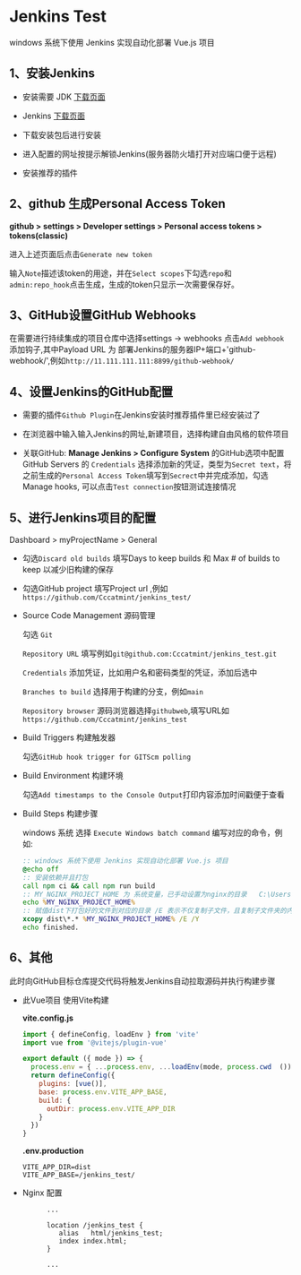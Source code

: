 # Jenkins Test

windows 系统下使用 Jenkins 实现自动化部署 Vue.js 项目

## 1、安装Jenkins

- 安装需要 JDK [下载页面](https://www.oracle.com/java/technologies/downloads/#java11-windows)

- Jenkins [下载页面](https://www.jenkins.io/download/)

- 下载安装包后进行安装

- 进入配置的网址按提示解锁Jenkins(服务器防火墙打开对应端口便于远程)

- 安装推荐的插件

## 2、github 生成Personal Access Token

**github > settings > Developer settings > Personal access tokens > tokens(classic)**

进入上述页面后点击`Generate new token`

输入`Note`描述该token的用途，并在`Select scopes`下勾选`repo`和`admin:repo_hook`点击生成，生成的token只显示一次需要保存好。

## 3、GitHub设置GitHub Webhooks

在需要进行持续集成的项目仓库中选择settings -> webhooks 点击`Add webhook`添加钩子,其中Payload URL 为 部署Jenkins的服务器IP+端口+'github-webhook/',例如`http://11.111.111.111:8899/github-webhook/`


## 4、设置Jenkins的GitHub配置

- 需要的插件`Github Plugin`在Jenkins安装时推荐插件里已经安装过了

- 在浏览器中输入输入Jenkins的网址,新建项目，选择构建自由风格的软件项目

- 关联GitHub: 
    **Manage Jenkins > Configure System** 的GitHub选项中配置GitHub Servers 的 `Credentials` 选择添加新的凭证，类型为`Secret text`，将之前生成的`Personal Access Token`填写到`Secrect`中并完成添加，勾选Manage hooks, 可以点击`Test connection`按钮测试连接情况


## 5、进行Jenkins项目的配置

Dashboard > myProjectName > General

- 勾选`Discard old builds` 填写Days to keep builds 和 Max # of builds to keep 以减少旧构建的保存

- 勾选GitHub project 填写Project url ,例如`https://github.com/Cccatmint/jenkins_test/`

- Source Code Management 源码管理
  
  勾选 `Git`

  `Repository URL` 填写例如`git@github.com:Cccatmint/jenkins_test.git`

  `Credentials` 添加凭证，比如用户名和密码类型的凭证，添加后选中

  `Branches to build` 选择用于构建的分支，例如`main`

  `Repository browser` 源码浏览器选择`githubweb`,填写URL如`https://github.com/Cccatmint/jenkins_test`

- Build Triggers 构建触发器
  
  勾选`GitHub hook trigger for GITScm polling`

- Build Environment 构建环境
  
  勾选`Add timestamps to the Console Output`打印内容添加时间戳便于查看


- Build Steps 构建步骤
  
  windows 系统 选择 `Execute Windows batch command` 编写对应的命令，例如:

    ```bat
    :: windows 系统下使用 Jenkins 实现自动化部署 Vue.js 项目
    @echo off
    :: 安装依赖并且打包
    call npm ci && call npm run build
    :: MY_NGINX_PROJECT_HOME 为 系统变量，已手动设置为nginx的目录   C:\Users\Administrator\Desktop\nginx-1.23.2\html\jenkins_test
    echo %MY_NGINX_PROJECT_HOME%
    :: 赋值dist下打包好的文件到对应的目录 /E 表示不仅复制子文件，且复制子文件夹的内容 /Y    用于确认覆盖重名文件
    xcopy dist\*.* %MY_NGINX_PROJECT_HOME% /E /Y
    echo finished.
    ```    

## 6、其他

此时向GitHub目标仓库提交代码将触发Jenkins自动拉取源码并执行构建步骤

- 此Vue项目 使用Vite构建

    **vite.config.js**
    ```js
    import { defineConfig, loadEnv } from 'vite'
    import vue from '@vitejs/plugin-vue'

    export default ({ mode }) => {
      process.env = { ...process.env, ...loadEnv(mode, process.cwd  ()) }
      return defineConfig({
        plugins: [vue()],
        base: process.env.VITE_APP_BASE,
        build: {
          outDir: process.env.VITE_APP_DIR
        }
      })
    }
    ```

    **.env.production**
    ```
    VITE_APP_DIR=dist
    VITE_APP_BASE=/jenkins_test/
    ```

- Nginx 配置
  ```
        ...

        location /jenkins_test {
           alias   html/jenkins_test;
           index index.html;
        }

        ...
    ```
